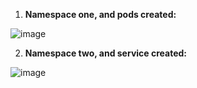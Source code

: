 1)  **Namespace one, and pods created:**


![image](https://github.com/user-attachments/assets/fbf38bb0-d5f1-417c-a627-7779ffd7d4ff)


2) **Namespace two, and service created:**

![image](https://github.com/user-attachments/assets/0f624b33-10ad-4a6b-a78e-6d31b08585cb)
